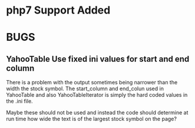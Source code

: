 # php7 Support Added

# BUGS

## YahooTable Use fixed ini values for start and end column

There is a problem with the output sometimes being narrower than the width the stock symbol. The start\_column and end\_colun used in
YahooTable and also YahooTableIterator is simply the hard coded values in the .ini file. 

Maybe these should not be used and instead the code should determine at run time how wide the text is of the largest stock symbol on the page?
